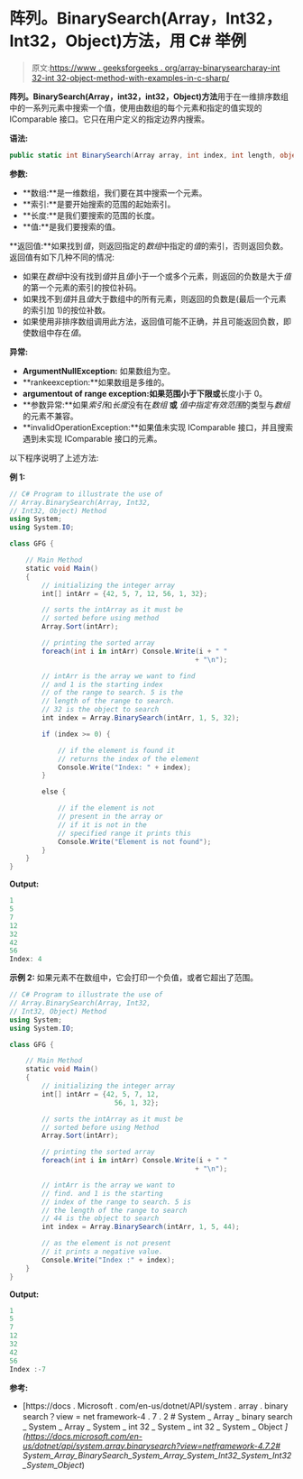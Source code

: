 # 阵列。BinarySearch(Array，Int32，Int32，Object)方法，用 C# 举例

> 原文:[https://www . geeksforgeeks . org/array-binarysearcharay-int 32-int 32-object-method-with-examples-in-c-sharp/](https://www.geeksforgeeks.org/array-binarysearcharray-int32-int32-object-method-with-examples-in-c-sharp/)

**阵列。BinarySearch(Array，int32，int32，Object)方法**用于在一维排序数组中的一系列元素中搜索一个值，使用由数组的每个元素和指定的值实现的 IComparable 接口。它只在用户定义的指定边界内搜索。

**语法:**

```cs
public static int BinarySearch(Array array, int index, int length, object value);

```

**参数:**

*   **数组:**是一维数组，我们要在其中搜索一个元素。
*   **索引:**是要开始搜索的范围的起始索引。
*   **长度:**是我们要搜索的范围的长度。
*   **值:**是我们要搜索的值。

**返回值:**如果找到*值*，则返回指定的*数组*中指定的*值*的索引，否则返回负数。返回值有如下几种不同的情况:

*   如果在*数组*中没有找到*值*并且*值*小于一个或多个元素，则返回的负数是大于*值*的第一个元素的索引的按位补码。
*   如果找不到*值*并且*值*大于数组中的所有元素，则返回的负数是(最后一个元素的索引加 1)的按位补数。
*   如果使用非排序数组调用此方法，返回值可能不正确，并且可能返回负数，即使数组中存在*值*。

**异常:**

*   **ArgumentNullException:** 如果数组为空。
*   **rankeexception:**如果数组是多维的。
*   **argumentout of range exception:**如果范围小于下限**或**长度小于 0。
*   **参数异常:**如果*索引*和*长度*没有在*数组* **或** *值中指定有效范围*的类型与*数组*的元素不兼容。
*   **invalidOperationException:**如果值未实现 IComparable 接口，并且搜索遇到未实现 IComparable 接口的元素。

以下程序说明了上述方法:

**例 1:**

```cs
// C# Program to illustrate the use of 
// Array.BinarySearch(Array, Int32, 
// Int32, Object) Method
using System;
using System.IO;

class GFG {

    // Main Method
    static void Main()
    {
        // initializing the integer array
        int[] intArr = {42, 5, 7, 12, 56, 1, 32};

        // sorts the intArray as it must be 
        // sorted before using method
        Array.Sort(intArr);

        // printing the sorted array
        foreach(int i in intArr) Console.Write(i + " "
                                              + "\n");

        // intArr is the array we want to find
        // and 1 is the starting index
        // of the range to search. 5 is the 
        // length of the range to search.
        // 32 is the object to search
        int index = Array.BinarySearch(intArr, 1, 5, 32);

        if (index >= 0) {

            // if the element is found it 
            // returns the index of the element
            Console.Write("Index: " + index);
        }

        else {

            // if the element is not
            // present in the array or
            // if it is not in the 
            // specified range it prints this
            Console.Write("Element is not found");
        }
    }
}
```

**Output:**

```cs
1 
5 
7 
12 
32 
42 
56 
Index: 4

```

**示例 2:** 如果元素不在数组中，它会打印一个负值，或者它超出了范围。

```cs
// C# Program to illustrate the use of 
// Array.BinarySearch(Array, Int32, 
// Int32, Object) Method
using System;
using System.IO;

class GFG {

    // Main Method
    static void Main()
    {
        // initializing the integer array
        int[] intArr = {42, 5, 7, 12,
                          56, 1, 32};

        // sorts the intArray as it must be 
        // sorted before using Method
        Array.Sort(intArr);

        // printing the sorted array
        foreach(int i in intArr) Console.Write(i + " "
                                              + "\n");

        // intArr is the array we want to
        // find. and 1 is the starting
        // index of the range to search. 5 is 
        // the length of the range to search
        // 44 is the object to search
        int index = Array.BinarySearch(intArr, 1, 5, 44);

        // as the element is not present
        // it prints a negative value.
        Console.Write("Index :" + index);
    }
}
```

**Output:**

```cs
1 
5 
7 
12 
32 
42 
56 
Index :-7

```

**参考:**

*   [https://docs . Microsoft . com/en-us/dotnet/API/system . array . binary search？view = net framework-4 . 7 . 2 # System _ Array _ binary search _ System _ Array _ System _ int 32 _ System _ int 32 _ System _ Object _](https://docs.microsoft.com/en-us/dotnet/api/system.array.binarysearch?view=netframework-4.7.2# System_Array_BinarySearch_System_Array_System_Int32_System_Int32_System_Object_)